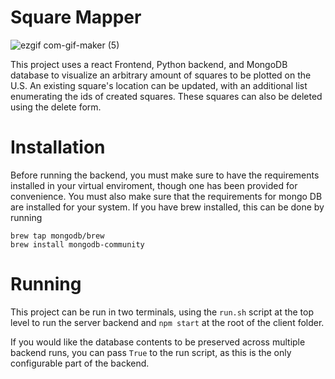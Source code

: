 # Square Mapper


![ezgif com-gif-maker (5)](https://user-images.githubusercontent.com/44304380/130883645-d99d0b63-7456-4702-aae3-74880df2ad2e.gif)




This project uses a react Frontend, Python backend, and MongoDB database to visualize an arbitrary amount of squares to be plotted on the U.S. An existing square's location
can be updated, with an additional list enumerating the ids of created squares. These squares can also be deleted using the delete form.

# Installation

Before running the backend, you must make sure to have the requirements installed in your virtual enviroment, though one has been provided for convenience. 
You must also make sure that the requirements for mongo DB are installed for your system. If you have brew installed, this can be done by running

```
brew tap mongodb/brew
brew install mongodb-community
```

# Running

This project can be run in two terminals, using the `run.sh` script at the top level to run the server backend and `npm start` at the root of the client folder.

If you would like the database contents to be preserved across multiple backend runs, you can pass `True` to the run script, as this is the only configurable part of the backend.


